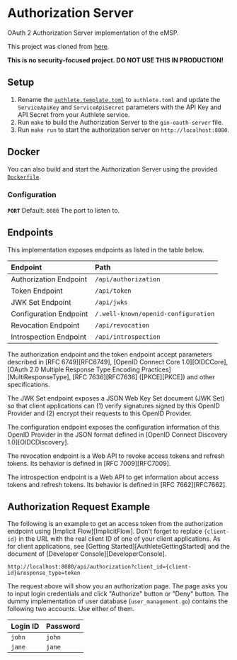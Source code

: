 # Authorization Server

OAuth 2 Authorization Server implementation of the eMSP.

This project was cloned from [here](https://github.com/authlete/gin-oauth-server).

**This is no security-focused project. DO NOT USE THIS IN PRODUCTION!**


## Setup

1. Rename the [`authlete.template.toml`](./authlete.template.toml) to `authlete.toml` and update the `ServiceApiKey` and `ServiceApiSecret` parameters with the API Key and API Secret from your Authlete service.
2. Run `make` to build the Authorization Server to the `gin-oauth-server` file.
3. Run `make run` to start the authorization server on `http://localhost:8080`.


## Docker

You can also build and start the Authorization Server using the provided [`Dockerfile`](./Dockerfile).


### Configuration

**`PORT`**
  Default: `8080`
  The port to listen to.


## Endpoints

This implementation exposes endpoints as listed in the table below.

| Endpoint                             | Path                                |
|:-------------------------------------|:------------------------------------|
| Authorization Endpoint               | `/api/authorization`                |
| Token Endpoint                       | `/api/token`                        |
| JWK Set Endpoint                     | `/api/jwks`                         |
| Configuration Endpoint               | `/.well-known/openid-configuration` |
| Revocation Endpoint                  | `/api/revocation`                   |
| Introspection Endpoint               | `/api/introspection`                |

The authorization endpoint and the token endpoint accept parameters described
in [RFC 6749][RFC6749], [OpenID Connect Core 1.0][OIDCCore],
[OAuth 2.0 Multiple Response Type Encoding Practices][MultiResponseType],
[RFC 7636][RFC7636] ([PKCE][PKCE]) and other specifications.

The JWK Set endpoint exposes a JSON Web Key Set document (JWK Set) so that
client applications can (1) verify signatures signed by this OpenID Provider
and (2) encrypt their requests to this OpenID Provider.

The configuration endpoint exposes the configuration information of this OpenID
Provider in the JSON format defined in [OpenID Connect Discovery 1.0][OIDCDiscovery].

The revocation endpoint is a Web API to revoke access tokens and refresh
tokens. Its behavior is defined in [RFC 7009][RFC7009].

The introspection endpoint is a Web API to get information about access
tokens and refresh tokens. Its behavior is defined in [RFC 7662][RFC7662].


## Authorization Request Example

The following is an example to get an access token from the authorization
endpoint using [Implicit Flow][ImplicitFlow]. Don't forget to replace
`{client-id}` in the URL with the real client ID of one of your client
applications. As for client applications, see
[Getting Started][AuthleteGettingStarted] and the document of
[Developer Console][DeveloperConsole].

    http://localhost:8080/api/authorization?client_id={client-id}&response_type=token

The request above will show you an authorization page. The page asks you to
input login credentials and click "Authorize" button or "Deny" button. The
dummy implementation of user database (`user_management.go`) contains the
following two accounts. Use either of them.

| Login ID | Password |
|:---------|:---------|
| `john`   | `john`   |
| `jane`   | `jane`   |
